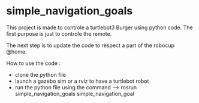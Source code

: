 # simple_navigation_goals
This project is made to controle a turtlebot3 Burger using python code.
The first purpose is just to controle the remote.

The next step is to update the code to respect a part of the robocup @home.

How to use the code :
- clone the python file
- launch a gazebo sim or a rviz to have a turtlebot robot
- run the python file using the command --> rosrun simple_navigation_goals simple_navigation_goal


